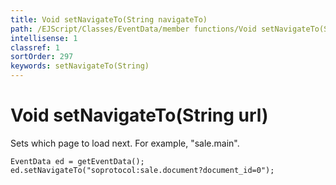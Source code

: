 ```yaml
---
title: Void setNavigateTo(String navigateTo)
path: /EJScript/Classes/EventData/member functions/Void setNavigateTo(String navigateTo)
intellisense: 1
classref: 1
sortOrder: 297
keywords: setNavigateTo(String)
---
```


# Void setNavigateTo(String url)

Sets which page to load next. For example, "sale.main".

```crmscript
EventData ed = getEventData();
ed.setNavigateTo("soprotocol:sale.document?document_id=0");
```
